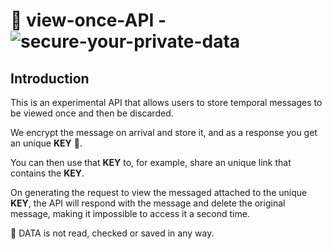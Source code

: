 # 🔐 **view-once-API** - ![secure-your-private-data](https://img.shields.io/badge/View%20Once-Secure%20Always-blue.svg) 

## **Introduction**

This is an experimental API that allows users to store temporal messages to be viewed once and then be discarded.

We encrypt the message on arrival and store it, and as a response you get an unique **KEY** 🔑.

You can then use that **KEY** to, for example, share an unique link that contains the **KEY**.

On generating the request to view the messaged attached to the unique **KEY**, the API will respond with the message and delete the original message, making it impossible to access it a second time.

🔐 DATA is not read, checked or saved in any way. 
